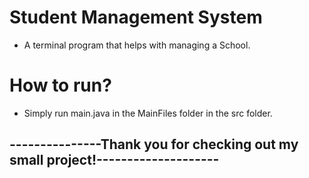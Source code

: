 # Student Management System

- A terminal program that helps with managing a School.

# How to run?
- Simply run main.java in the MainFiles folder in the src folder.

## ---------------Thank you for checking out my small project!--------------------
